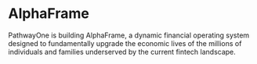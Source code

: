 # AlphaFrame
PathwayOne is building AlphaFrame, a dynamic financial operating system designed to fundamentally upgrade the economic lives of the millions of individuals and families underserved by the current fintech landscape. 
